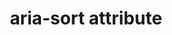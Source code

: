 ---
{
  "title": "aria-sort attribute",
  "description": "Indicates if items in a table or grid are sorted in ascending or descending order.",
  "category": "aria",
  "keywords": [
    "aria-sort attribute"
  ],
  "last_test_date": "2020-09-08",
  "test_results_url": "https://a11ysupport.io/tech/aria/aria-sort_attribute",
  "stats": {
    "jaws": {
      "chrome": {
        "85": "y"
      },
      "ie": {
        "11": "a"
      },
      "firefox": {
        "80": "y"
      }
    },
    "narrator": {
      "edge": {
        "85": "a"
      }
    },
    "nvda": {
      "chrome": {
        "85": "a"
      },
      "firefox": {
        "80": "a"
      },
      "ie": {
        "11": null
      }
    },
    "orca": {
      "firefox": {
        "85": "a"
      }
    },
    "vo_ios": {
      "ios_saf": {
        "13.6.1": "a"
      }
    },
    "vo_macos": {
      "safari": {
        "13.1.2": "a"
      }
    },
    "talkback": {
      "and_chr": {
        "85": "a"
      },
      "and_ff": {
        "80": null
      }
    },
    "dragon_win": {
      "chrome": {
        "all": "u"
      }
    },
    "va_and": {
      "and_chr": {
        "all": "u"
      }
    },
    "vc_ios": {
      "ios_saf": {
        "all": "u"
      }
    },
    "vc_macos": {
      "safari": {
        "all": "u"
      }
    },
    "wsr": {
      "chrome": {
        "all": "u"
      }
    }
  },
  "links": {
    "ARIA spec for aria-sort": "https://www.w3.org/TR/wai-aria-1.1/#aria-sort"
  }
}
---